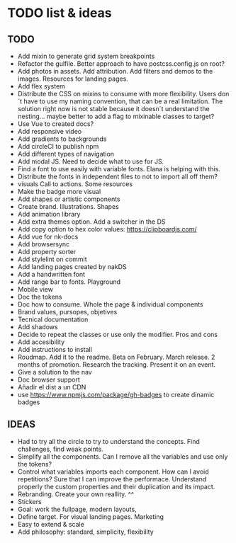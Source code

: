 # TODO list & ideas

## TODO

- Add mixin to generate grid system breakpoints
- Refactor the gulfile. Better approach to have postcss.config.js on root?
- Add photos in assets. Add attribution. Add filters and demos to the images. Resources for landing pages. 
- Add flex system
- Distribute the CSS on mixins to consume with more flexibility. Users don´t have to use my naming convention, that can be a real limitation. The solution right now is not stable because it doesn´t understand the nesting... maybe better to add a flag to mixinable classes to target?
- Use Vue to created docs?
- Add responsive video
- Add gradients to backgrounds
- Add circleCI to publish npm
- Add different types of navigation
- Add modal JS. Need to decide what to use for JS.
- Find a font to use easily with variable fonts. Elana is helping with this.
- Distribute the fonts in independent files to not to import all off them?
- visuals Call to actions. Some resources
- Make the badge more visual
- Add shapes or artistic components
- Create brand. Illustrations. Shapes
- Add animation library
- Add extra themes option. Add a switcher in the DS
- Add copy option to hex color values: https://clipboardjs.com/
- Add vue for nk-docs
- Add browsersync
- Add property sorter
- Add stylelint on commit
- Add landing pages created by nakDS
- Add a handwritten font
- Add range bar to fonts. Playground
- Mobile view
- Doc the tokens
- Doc how to consume. Whole the page & individual components
- Brand values, pursopes, objetives
- Tecnical documentation
- Add shadows
- Decide to repeat the classes or use only the modifier. Pros and cons
- Add accesibility 
- Add instructions to install
- Roudmap. Add it to the readme. Beta on February. March release. 2 months of promotion. Research the tracking. Present it on an event.
- Give a solution to the nav
- Doc browser support
- Añadir el dist a un CDN
- use https://www.npmjs.com/package/gh-badges to create dinamic badges

## IDEAS
- Had to try all the circle to try to understand the concepts. Find challenges, find weak points.
- Simplify all the components. Can I remove all the variables and use only the tokens?
- Control what variables imports each component. How can I avoid repetitions? Sure that I can improve the performace. Understand properly the custom properties and their duplication and its impact.
- Rebranding. Create your own reallity. ^^
- Stickers
- Goal: work the fullpage, modern layouts, 
- Define target. For visual landing pages. Marketing
- Easy to extend & scale
- Add philosophy: standard, simplicity, flexibility